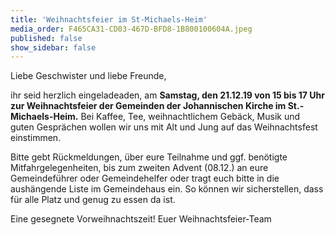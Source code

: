 ```yaml
---
title: 'Weihnachtsfeier im St-Michaels-Heim'
media_order: F465CA31-CD03-467D-BFD8-1B800100604A.jpeg
published: false
show_sidebar: false
---
```


Liebe Geschwister und liebe Freunde,

ihr seid herzlich eingeladeaden, am **Samstag, den 21.12.19 von 15 bis 17 Uhr zur Weihnachtsfeier der Gemeinden der Johannischen Kirche im St.-Michaels-Heim.** Bei Kaffee, Tee, weihnachtlichem Gebäck, Musik und guten Gesprächen wollen wir uns mit Alt und Jung auf das Weihnachtsfest einstimmen.

Bitte gebt Rückmeldungen, über eure Teilnahme und ggf. benötigte Mitfahrgelegenheiten, bis zum zweiten Advent (08.12.) an eure Gemeindeführer oder Gemeindehelfer oder tragt euch bitte in die aushängende Liste im Gemeindehaus ein. So können wir sicherstellen, dass für alle Platz und genug zu essen da ist.

Eine gesegnete Vorweihnachtszeit!
Euer Weihnachtsfeier-Team